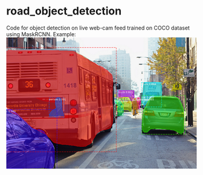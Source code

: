 # road_object_detection
Code for object detection on live web-cam feed trained on COCO dataset using MaskRCNN.
Example:
![alt text](https://raw.githubusercontent.com/ChetanMadan/road_object_detection/master/example.png)
